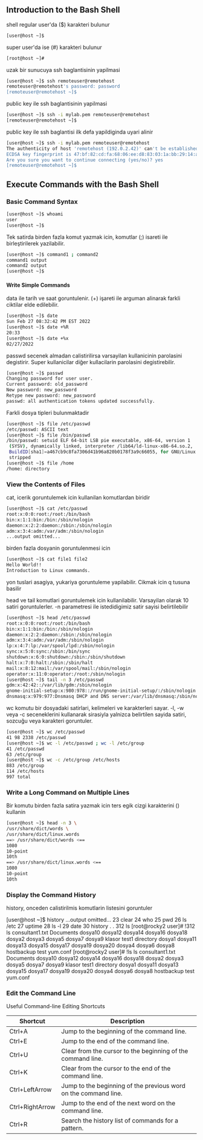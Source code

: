 
## Introduction to the Bash Shell

shell regular user'da ($) karakteri bulunur

```sh
[user@host ~]$
```

super user'da ise (#) karakteri bulunur

```sh
[root@host ~]#
```


uzak bir sunucuya ssh baglantisinin yapilmasi

```sh
[user@host ~]$ ssh remoteuser@remotehost
remoteuser@remotehost's password: password
[remoteuser@remotehost ~]$
```

public key ile ssh baglantisinin yapilmasi

```sh
[user@host ~]$ ssh -i mylab.pem remoteuser@remotehost
[remoteuser@remotehost ~]$
```

public key ile ssh baglantisi ilk defa yapildiginda uyari alinir

```sh
[user@host ~]$ ssh -i mylab.pem remoteuser@remotehost
The authenticity of host 'remotehost (192.0.2.42)' can't be established.
ECDSA key fingerprint is 47:bf:82:cd:fa:68:06:ee:d8:83:03:1a:bb:29:14:a3.
Are you sure you want to continue connecting (yes/no)? yes
[remoteuser@remotehost ~]$
```

## Execute Commands with the Bash Shell

### Basic Command Syntax



```sh
[user@host ~]$ whoami
user
[user@host ~]$
```

Tek satirda birden fazla komut yazmak icin, komutlar (;) isareti ile birleştirilerek yazilabilir.


```sh
[user@host ~]$ command1 ; command2
command1 output
command2 output
[user@host ~]$
```

#### Write Simple Commands

data ile tarih ve saat goruntulenir. (+) işareti ile arguman alinarak farkli ciktilar elde edilebilir.

```sh
[user@host ~]$ date
Sun Feb 27 08:32:42 PM EST 2022
[user@host ~]$ date +%R
20:33
[user@host ~]$ date +%x
02/27/2022
```

passwd secenek almadan calistirilirsa varsayilan kullanicinin parolasini degistirir. Super kullanicilar diğer kullacilarin parolasini degistirebilir.

```sh
[user@host ~]$ passwd
Changing password for user user.
Current password: old_password
New password: new_password
Retype new password: new_password
passwd: all authentication tokens updated successfully.
```

Farkli dosya tipleri bulunmaktadir

```sh
[user@host ~]$ file /etc/passwd
/etc/passwd: ASCII text
[user@host ~]$ file /bin/passwd
/bin/passwd: setuid ELF 64-bit LSB pie executable, x86-64, version 1
 (SYSV), dynamically linked, interpreter /lib64/ld-linux-x86-64.so.2,
 BuildID[sha1]=a467cb9c8fa7306d41b96a820b0178f3a9c66055, for GNU/Linux 3.2.0,
 stripped
[user@host ~]$ file /home
/home: directory
```

### View the Contents of Files

cat, icerik goruntulemek icin kullanilan komutlardan biridir

```sh
[user@host ~]$ cat /etc/passwd
root:x:0:0:root:/root:/bin/bash
bin:x:1:1:bin:/bin:/sbin/nologin
daemon:x:2:2:daemon:/sbin:/sbin/nologin
adm:x:3:4:adm:/var/adm:/sbin/nologin
...output omitted...
```

birden fazla dosyanin goruntulenmesi icin

```sh
[user@host ~]$ cat file1 file2
Hello World!!
Introduction to Linux commands.
```

yon tuslari asagiya, yukariya goruntuleme yapilabilir. Cikmak icin q tusuna basilir

head ve tail komutlari goruntulemek icin kullanilabilir. Varsayilan olarak 10 satiri goruntulerler. -n parametresi ile istedidigimiz satir sayisi belirtilebilir

```sh
[user@host ~]$ head /etc/passwd
root:x:0:0:root:/root:/bin/bash
bin:x:1:1:bin:/bin:/sbin/nologin
daemon:x:2:2:daemon:/sbin:/sbin/nologin
adm:x:3:4:adm:/var/adm:/sbin/nologin
lp:x:4:7:lp:/var/spool/lpd:/sbin/nologin
sync:x:5:0:sync:/sbin:/bin/sync
shutdown:x:6:0:shutdown:/sbin:/sbin/shutdown
halt:x:7:0:halt:/sbin:/sbin/halt
mail:x:8:12:mail:/var/spool/mail:/sbin/nologin
operator:x:11:0:operator:/root:/sbin/nologin
[user@host ~]$ tail -n 3 /etc/passwd
gdm:x:42:42::/var/lib/gdm:/sbin/nologin
gnome-initial-setup:x:980:978::/run/gnome-initial-setup/:/sbin/nologin
dnsmasq:x:979:977:Dnsmasq DHCP and DNS server:/var/lib/dnsmasq:/sbin/nologin
```

wc komutu bir dosyadaki satirlari, kelimeleri ve karakterleri sayar. -l, -w veya -c seceneklerini kullanarak
sirasiyla yalnizca belirtilen sayida satiri, sozcuğu veya karakteri goruntuler.

```sh
[user@host ~]$ wc /etc/passwd
41 98 2338 /etc/passwd
[user@host ~]$ wc -l /etc/passwd ; wc -l /etc/group
41 /etc/passwd
63 /etc/group
[user@host ~]$ wc -c /etc/group /etc/hosts
883 /etc/group
114 /etc/hosts
997 total
```

### Write a Long Command on Multiple Lines

Bir komutu birden fazla satira yazmak icin ters egik cizgi karakterini (\) kullanin

```sh
[user@host ~]$ head -n 3 \
/usr/share/dict/words \
/usr/share/dict/linux.words
==> /usr/share/dict/words <==
1080
10-point
10th
==> /usr/share/dict/linux.words <==
1080
10-point
10th
```

### Display the Command History

history, onceden calistirilmis komutlarin listesini goruntuler

[user@host ~]$ history
...output omitted...
 23 clear
 24 who
 25 pwd
 26 ls /etc
 27 uptime
 28 ls -l
 29 date
 30 history
 .
 .
 312 ls
[root@rocky2 user]# !312
ls
consultant1.txt  Documents  dosya10  dosya12  dosya14  dosya16  dosya18  dosya2   dosya3  dosya5  dosya7  dosya9      klasor  test1
directory        dosya1     dosya11  dosya13  dosya15  dosya17  dosya19  dosya20  dosya4  dosya6  dosya8  hostbackup  test    yum.conf
[root@rocky2 user]# !ls
ls
consultant1.txt  Documents  dosya10  dosya12  dosya14  dosya16  dosya18  dosya2   dosya3  dosya5  dosya7  dosya9      klasor  test1
directory        dosya1     dosya11  dosya13  dosya15  dosya17  dosya19  dosya20  dosya4  dosya6  dosya8  hostbackup  test    yum.conf


### Edit the Command Line

Useful Command-line Editing Shortcuts

| Shortcut | Description    |
|--|--|
|   Ctrl+A  |   Jump to the beginning of the command line. |
|   Ctrl+E  |   Jump to the end of the command line.   |
|   Ctrl+U  |   Clear from the cursor to the beginning of the command line.    |
|   Ctrl+K  |   Clear from the cursor to the end of the command line.  |
|   Ctrl+LeftArrow  |   Jump to the beginning of the previous word on the command line.    |
|   Ctrl+RightArrow |   Jump to the end of the next word on the command line. |
|   Ctrl+R  |   Search the history list of commands for a pattern. |